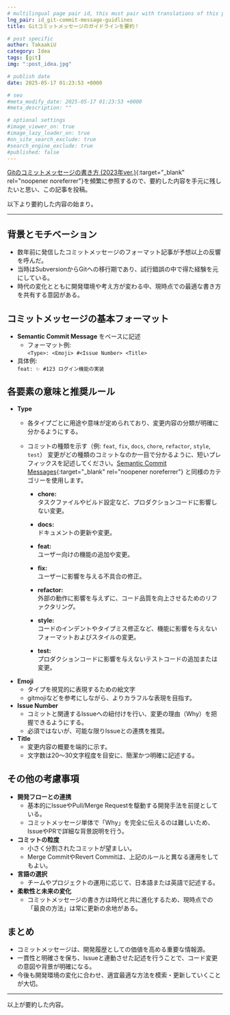 ```yaml
---
# multilingual page pair id, this must pair with translations of this page. (This name must be unique)
lng_pair: id_git-commit-message-guidlines
title: Gitコミットメッセージのガイドラインを要約！

# post specific
author: TakaakiU
category: Idea
tags: [git]
img: ":post_idea.jpg"

# publish date
date: 2025-05-17 01:23:53 +0000

# seo
#meta_modify_date: 2025-05-17 01:23:53 +0000
#meta_description: ""

# optional settings
#image_viewer_on: true
#image_lazy_loader_on: true
#on_site_search_exclude: true
#search_engine_exclude: true
#published: false
---
```


[Gitのコミットメッセージの書き方 (2023年ver.)](https://zenn.dev/itosho/articles/git-commit-message-2023){:target="_blank" rel="noopener noreferrer"}を頻繁に参照するので、要約した内容を手元に残したいと思い、この記事を投稿。

以下より要約した内容の始まり。

---

## 背景とモチベーション
- 数年前に発信したコミットメッセージのフォーマット記事が予想以上の反響を呼んだ。
- 当時はSubversionからGitへの移行期であり、試行錯誤の中で得た経験を元にしている。
- 時代の変化とともに開発環境や考え方が変わる中、現時点での最適な書き方を共有する意図がある。

## コミットメッセージの基本フォーマット
- **Semantic Commit Message** をベースに記述
    - フォーマット例:  
    `<Type>: <Emoji> #<Issue Number> <Title>`
- 具体例:  
    `feat: ✨ #123 ログイン機能の実装`

## 各要素の意味と推奨ルール
- **Type**
    - 各タイプごとに用途や意味が定められており、変更内容の分類が明確に分かるようにする。
    - コミットの種類を示す（例: `feat`, `fix`, `docs`, `chore`, `refactor`, `style`, `test`）
        変更がどの種類のコミットなのか一目で分かるように、短いプレフィックスを記述してください。[Semantic Commit Messages](https://gist.github.com/joshbuchea/6f47e86d2510bce28f8e7f42ae84c716){:target="_blank" rel="noopener noreferrer"} と同様のカテゴリーを使用します。

        - **chore:**  
        タスクファイルやビルド設定など、プロダクションコードに影響しない変更。

        - **docs:**  
        ドキュメントの更新や変更。

        - **feat:**  
        ユーザー向けの機能の追加や変更。

        - **fix:**  
        ユーザーに影響を与える不具合の修正。

        - **refactor:**  
        外部の動作に影響を与えずに、コード品質を向上させるためのリファクタリング。

        - **style:**  
        コードのインデントやタイプミス修正など、機能に影響を与えないフォーマットおよびスタイルの変更。

        - **test:**  
        プロダクションコードに影響を与えないテストコードの追加または変更。
- **Emoji**  
    - タイプを視覚的に表現するための絵文字  
    - gitmojiなどを参考にしながら、よりカラフルな表現を目指す。
- **Issue Number**  
    - コミットと関連するIssueへの紐付けを行い、変更の理由（Why）を把握できるようにする。
    - 必須ではないが、可能な限りIssueとの連携を推奨。
- **Title**  
    - 変更内容の概要を端的に示す。  
    - 文字数は20～30文字程度を目安に、簡潔かつ明確に記述する。

## その他の考慮事項
- **開発フローとの連携**  
    - 基本的にIssueやPull/Merge Requestを駆動する開発手法を前提としている。
    - コミットメッセージ単体で「Why」を完全に伝えるのは難しいため、IssueやPRで詳細な背景説明を行う。
- **コミットの粒度**  
    - 小さく分割されたコミットが望ましい。
    - Merge CommitやRevert Commitは、上記のルールと異なる運用をしてもよい。
- **言語の選択**  
    - チームやプロジェクトの運用に応じて、日本語または英語で記述する。
- **柔軟性と未来の変化**  
    - コミットメッセージの書き方は時代と共に進化するため、現時点での「最良の方法」は常に更新の余地がある。

## まとめ
- コミットメッセージは、開発履歴としての価値を高める重要な情報源。
- 一貫性と明確さを保ち、Issueと連動させた記述を行うことで、コード変更の意図や背景が明確になる。
- 今後も開発環境の変化に合わせ、適宜最適な方法を模索・更新していくことが大切。

---

以上が要約した内容。
